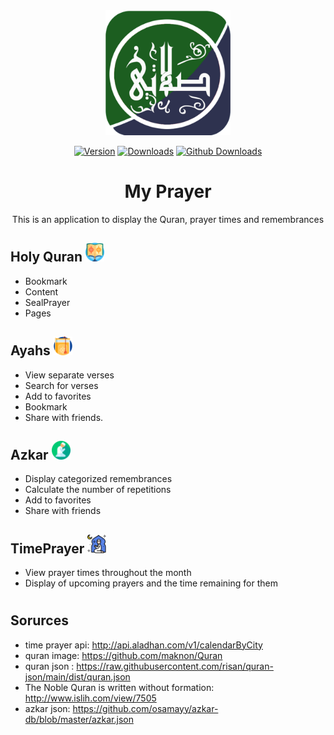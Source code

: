 <div align="center">

<img src="assets\icon\icon.png" alt='My Prayer logo' height="200em"/>
  
[![Version](https://img.shields.io/github/v/release/colonal/My-Prayer?include_prereleases&sort=semver)](https://github.com/colonal/My-Prayer/releases/latest)
[![Downloads](https://PlayBadges.pavi2410.me/badge/downloads?id=codes.colonal.myPrayer)](https://play.google.com/store/apps/details?id=codes.colonal.myPrayer)
[![Github Downloads](https://img.shields.io/github/downloads/colonal/My-Prayer/total?logo=Github)](https://github.com/colonal/My-Prayer/releases)

# My Prayer

  
This is an application to display the Quran, prayer times and remembrances

<div align="left">

  ## Holy Quran <img src="assets/images/qoran.png" alt='Quran' height="30em"/>
  * Bookmark
  * Content
  * SealPrayer
  * Pages
  
  ## Ayahs <img src="assets/images/ayah.png" alt='Ayahs' height="30em"/>
  * View separate verses 
  * Search for verses 
  * Add to favorites 
  * Bookmark 
  * Share with friends.
  
  ## Azkar <img src="assets/images/prayer.png" alt='Azkar' height="30em"/>
  * Display categorized remembrances
  * Calculate the number of repetitions
  * Add to favorites
  * Share with friends
  
  ## TimePrayer <img src="assets/images/pray.png" alt='TimePrayer' height="30em"/>
  * View prayer times throughout the month
  * Display of upcoming prayers and the time remaining for them
  
  #
  ## Sorurces
  * time prayer api: http://api.aladhan.com/v1/calendarByCity
  * quran image: https://github.com/maknon/Quran
  * quran json : https://raw.githubusercontent.com/risan/quran-json/main/dist/quran.json
  * The Noble Quran is written without formation: http://www.islih.com/view/7505
  * azkar json: https://github.com/osamayy/azkar-db/blob/master/azkar.json
  
